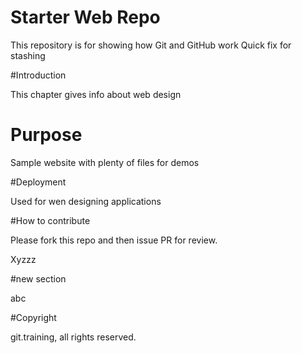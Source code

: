 # Starter Web Repo

This repository is for showing how Git and GitHub work
Quick fix for stashing

#Introduction

This chapter gives info about web design

# Purpose

Sample website with plenty of files for demos

#Deployment

Used for wen designing applications

#How to contribute

Please fork this repo and then issue PR for review.

Xyzzz

#new section

abc

#Copyright

git.training, all rights reserved.